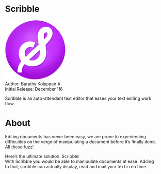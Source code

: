 # Scribble
![Scribble](https://github.com/barathykolappan/Scribble/blob/master/c4ebe5de2dfc8008415e4dbfcf610938_200x200.png)
<br>
Author: Barathy Kolappan A
<br>
Initial Release: December '16

Scribble is an auto-attendant text editor that eases your text editing work flow.
# About
Editing documents has never been easy, we are prone to experiencing difficulties on the verge of manipulating a document before it’s finally done. All those fuzz!

Here’s the ultimate solution.
Scribble!
</br>
With Scribble you would be able to manipulate documents at ease.
Adding to that, scribble can actually display, read and mail your text in no time.
